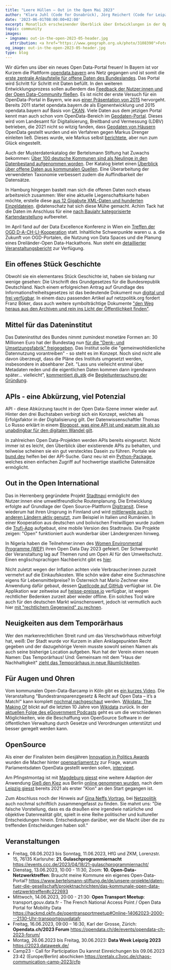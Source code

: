 ```yaml
---
title: "Leere Hüllen – Out in the Open Mai 2023"
author: "Klara Juhl (Code for Osnabrück), Jörg Reichert (Code for Leipzig) et al."
date: '2023-06-01T08:00:00+02:00'
excerpt: Monatlich erscheinender Überblick über Entwicklungen in der Open Data und Civic Tech Szene
topic: community
images:
- imgname: out-in-the-open-2023-05-header.jpg
  attribution: <a href="https://www.geograph.org.uk/photo/3108390">Foto</a> von <a href="https://www.geograph.org.uk/profile/40672">Neil Theasby</a> auf <a href="https://www.geograph.org.uk/">geograph.org.uk</a>
og_image: out-in-the-open-2023-05-header.jpg
type: blog
---
```


Wir dürfen uns über ein neues Open Data-Portal freuen! In Bayern ist vor Kurzem die Plattform [opendata.bayern](https://opendata.bayern/home?locale=de) ans Netz gegangen und ist somit die [erste zentrale Anlaufstelle für offene Daten des Bundeslandes](https://social.bund.de/@FraunhoferFOKUS/110423680811813601). Das Portal wird Schritt für Schritt mit Daten befüllt. In den weiteren Entwicklungsprozess sollen außerdem das [Feedback der Nutzer:innen und der Open Data-Community fließen](https://www.fokus.fraunhofer.de/de/dps/news/OpenDataBayern). Es ist nicht der erste Versuch für ein OpenData-Portal in Bayern, wie aus [einer Präsentation von 2015](https://docplayer.org/19005052-Das-neue-bayerische-open-data-portal.html) hervorgeht. Bereits 2011 startet opendata.bayern.de als Eigenentwicklung und 2015 opendata.bayern auf Basis von [CKAN](https://ckan.org/). Viele Daten aus dem jetzigen Portal kennt man auch schon vom OpenData-Bereich im [Geodaten-Portal](https://geodaten.bayern.de/opengeodata/). Dieses wird vom Landesamt für Digitalisierung,
Breitband und Vermessung (LDBV) betrieben, die 2021 nicht so witzig fanden, dass [Geodaten von Häusern](https://netzpolitik.org/2021/offene-geodaten-bayern-geht-gegen-open-data-aktivistinnen-vor/) OpenData gestellt wurden und ein Verfahren gegen Markus Drenger einleiten ließ. Dieses wurde, wie Markus selbst [berichtete](https://chaos.social/@md/110429224842206265), aber nun zum Glück eingestellt.

Auch der Musterdatenkatalog der Bertelsmann Stiftung hat Zuwachs bekommen: [Über 100 deutsche Kommunen sind als Neulinge in den Datenbestand aufgenommen worden](https://www.bertelsmann-stiftung.de/de/unsere-projekte/daten-fuer-die-gesellschaft/projektnachrichten/der-neue-musterdatenkatalog-mehr-kommunen-und-neue-struktur). Der Katalog bietet einen [Überblick über offene Daten aus kommunalen Quellen](https://www.bertelsmann-stiftung.de/de/unsere-projekte/smart-country/musterdatenkatalog). Eine Überarbeitung der verwendeten Taxonomie verbessert zudem die Auffindbarkeit der Datensätze.

In Hamburg hingegen bastelt man sich die offenen Daten noch etwas arbeitsreich zusammen: Wer eine aktuelle Liegenschaftskarte haben möchte, erstelle diese [aus 12 Gigabyte XML-Daten und hunderten Einzeldateien](https://twitter.com/datenschatz/status/1653621928228257792). @datenschatz hat sich diese Mühe gemacht. Achim Tack hat die Daten im Anschluss für eine [nach Baujahr kategorisierte Kartendarstellung](https://felt.com/map/Baualter-HH-KlHR6n9A6Qa9BTIeTqnJ2HdA?lat=53.544145&lon=10.012826&zoom=11.66) aufbereitet.

Im April fand auf der Data Excellence Konferenz in Wien ein [Treffen der OGD D-A-CH-LI-Kooperation](https://www.data.gv.at/2023/05/12/die-zukunft-von-open-government-data-erkenntnisse-aus-d-a-ch-li-treffen-und-wiener-data-excellence-workshop/) statt. Inhaltliche Schwerpunkte waren u. a. die Zukunft von OGD-Portalen, die Nutzung von Data Spaces und die Planung eines Dreiländer-Open Data-Hackathons. Nun steht ein [detaillierter Veranstaltungsbericht](https://www.data.gv.at/wp-content/uploads/2023/05/Nachlese-Treffen-OGDDACHLI-202304_Wien.pdf) zur Verfügung.

## Ein offenes Stück Geschichte
Obwohl sie ein elementares Stück Geschichte ist, haben sie bislang nur wenige gesehen: Die Urschrift des Grundgesetzes für die Bundesrepublik Deutschland. Nach einem erfolgreichen Antrag auf Grundlage des Informationsfreiheitsgesetzes ist das bedeutende Dokument nun [digital und frei verfügbar](https://openjur.de/i/grundgesetz.html). In einem dazu passenden Artikel auf netzpolitik.org fordert Franz Böker, dass auch weitere symbolträchtige Dokumente ["den Weg heraus aus den Archiven und rein ins Licht der Öffentlichkeit finden"](https://netzpolitik.org/2023/oeffentliches-geld-oeffentliches-gut-das-original-grundgesetz-von-1949-ist-erstmals-digital-zugaenglich/).

## Mittel für das Dateninstitut
Das Dateninstitut des Bundes nimmt zumindest monetäre Formen an: 30 Millionen Euro hat der Bundestag nun [für die "Denk- und Umsetzungsfabrik" freigegeben](https://www.heise.de/news/Gemeinwohldienlich-teilen-Bundestag-gibt-30-Millionen-fuer-Dateninstitut-frei-9009717.html). Das Institut solle die "gemeinwohldienliche Datennutzung vorantreiben" - so steht es im Konzept. Noch sind nicht alle davon überzeugt, dass die Pläne des Instituts umgesetzt werden, insbesondere in absehbarer Zeit. "Lass uns vielleicht erstmal über Metadaten reden und die eigentlichen Daten kommen dann irgendwann später... vielleicht", [kommentiert @_stk](https://twitter.com/_stk/status/1658022356525219843?s=20) die [Begleituntersuchung der Gründung](https://www.bmi.bund.de/SharedDocs/downloads/DE/veroeffentlichungen/themen/it-digitalpolitik/dateninstitut/begleituntersuchung-modul2.pdf;jsessionid=4CA6D7C729407A485B408AF6734AC467.1_cid364?__blob=publicationFile&v=4).

## APIs - eine Abkürzung, viel Potenzial
API - diese Abkürzung taucht in der Open Data-Szene immer wieder auf. Hinter den drei Buchstaben verbirgt sich ein Konzept, welches als Erfolgsfaktor in der Digitalisierung gilt. Der Datenwissenschaftler Thomas Lo Russo erklärt in einem [Blogpost, was eine API ist und warum sie als so unabdingbar für den digitalen Wandel gilt](https://medium.com/openzh/apis-f%C3%BCr-eine-wandlungsf%C3%A4hige-verwaltung-577ae07b6e55).

In zahlreichen Open Data-Projekten werden APIs bereits eingesetzt. Nicht immer ist es leicht, den Überblick über existierende APIs zu behalten, und teilweise scheinen sie ein gut verstecktes Dasein zu führen. Portale wie [bund.dev](https://bund.dev/) helfen bei der API-Suche. Ganz neu ist ein [Python-Package](https://github.com/bundesAPI/deutschland), welches einen einfachen Zugriff auf hochwertige staatliche Datensätze ermöglicht.

## Out in the Open International
Das in Herrenberg gegründete Projekt [Stadtnavi](https://stadtnavi.de/) ermöglicht den Nutzer:innen eine umweltfreundliche Routenplanung. Die Entwicklung erfolgte auf Grundlage der Open Source-Plattform [Digitransit](https://digitransit.fi/en/). Diese wiederum hat ihren Ursprung in Finnland und wird [mittlerweile auch in anderen Ländern aktiv genutzt](https://joinup.ec.europa.eu/collection/open-source-observatory-osor/news/stadtnavi-drives-cleaner-air-open-source), zum Beispiel in Italien und Rumänien. In einer Kooperation aus deutschen und bolivischen Freiwilligen wurde zudem die [Trufi-App](https://trufi.app/) aufgebaut, eine mobile Version des Stadtnavis. Die Projekte zeigen: "Open" funktioniert auch wunderbar über Ländergrenzen hinweg.

In Nigeria haben die Teilnehmer:innen des [Women Environmental Programme (WEP)](https://wepnigeria.net) ihren Open Data Day 2023 gefeiert. Der Schwerpunkt der Veranstaltung lag auf Themen rund um Open AI für den Umweltschutz. Einen englischsprachigen Nachbericht gibt es [hier](https://blog.okfn.org/2023/05/12/odd2023-stories-nigeria/).

Nicht zuletzt wegen der Inflation achten viele Verbraucher:innen zurzeit vermehrt auf die Einkaufskosten. Wie schön wäre daher eine Suchmaschine eigens für Lebensmittelpreise? In Österreich hat Mario Zechner eine Anwendung dafür gebaut, dessen [Quellcode auf GitHub](https://github.com/badlogic/heissepreise) verfügbar ist. Die Applikation war zeitweise auf [heisse-preisse.io](https://heisse-preise.io/) verfügbar, ist wegen rechtlicher Bedenken zurzeit aber wieder offline. Ein solches Tool wäre auch für den deutschen Markt wünschenswert, jedoch ist vermutlich auch hier [mit "rechtlichem Gegenwind" zu rechnen](https://twitter.com/datenschatz/status/1660662890737565700?s=20).

## Neuigkeiten aus dem Temporärhaus
Wer den markenrechtlichen Streit rund um das Verschwörhaus mitverfolgt hat, weiß: Der Stadt wurde vor Kurzem in allen Anklagepunkten Recht gegeben und der dazugehörige Verein musste sowohl seinen Namen als auch seine bisherige Location aufgeben. Nun hat der Verein einen neuen Namen: Das Temporärhaus! Und: Gemeinsam mit dem "Haus der Nachhaltigkeit" [zieht das Temporärhaus in neue Räumlichkeiten](https://twitter.com/temporaerhaus/status/1656961799374229505).

## Für Augen und Ohren
Vom kommunalen Open-Data-Barcamp in Köln gibt es [ein kurzes Video](https://www.youtube.com/watch?v=eG2mXIjfgX8). Die Veranstaltung "Bundestransparenzgesetz & Recht auf Open Data – it’s a Match!" kann komplett [nochmal nachgeschaut](https://www.youtube.com/watch?v=mBtIX4lTVAw) werden. [Wikidata: The Making Of](https://www.youtube.com/watch?v=P3-nklyrDx4) blickt auf die letzten 10 Jahre von [Wikidata](https://www.wikidata.org/) zurück. In der [aktuellen Folge des eGovernment Podcasts](https://egovernment-podcast.com/egov138-oss-vorrang-beschaffung/) geht es um die verschiedenen Möglichkeiten, wie die Beschaffung von OpenSource Software in der öffentlichen Verwaltung durch Gesetze und Verordnungen unterstützt und besser geregelt werden kann.

## OpenSource
Als einer der Finalisten beim diesjähren [Innovation in Politics Awards](https://awards.innovationinpolitics.eu/home/#finalists) wurden die Macher hinter [openparliament.tv](https://openparliament.tv/) zur Frage, warum Parlamentsdaten OpenData gestellt werden sollen, 
[interviewt](https://democracy-technologies.org/industry-news/parliamentary-data-should-be-open-data/). 

Am Pfingstmontag ist mit [Magdeburg giesst](https://www.magdeburg-giesst.de/) eine weitere Adaption der Anwendung [Gieß den Kiez](https://giessdenkiez.de) aus Berlin [online genommen wurden](https://twitter.com/CodeForMD/status/1662886900992991234), nach dem [Leipzig giesst](https://app.leipziggiesst.de/) bereits 2021 als erster "Klon" an den Start gegangen ist. 

Zum Abschluss noch der Hinweis auf [Gina Neffs Vortrag](https://www.youtube.com/watch?v=RCQIlTHyGZw), bei [Netzpolitik](https://netzpolitik.org/2023/kuenstliche-intelligenz-eines-der-groessten-sozialen-experimente-aller-zeiten/) auch nochmal schriftlich zusammengefasst zu finden. Sie mahnt uns: "Die falsche Vorstellung, dass es da draußen eine irgendwie natürliche und objektive Datenrealität gibt, spielt in eine Reihe politischer und kultureller Entscheidungen hinein. Entscheidungen darüber, wer die Macht über die zu treffenden Entscheidungen haben soll."

## Veranstaltungen
* Freitag, 08.06.2023 bis Sonntag, 11.06.2023, HfG und ZKM, Lorenzstr. 15, 76135 Karlsruhe: **21. Gulaschprogrammiernacht**
   https://events.ccc.de/2023/04/18/21-gulaschprogrammiernacht/ 
* Dienstag, 13.06.2023, 10:00 - 11:30, Zoom: **10. Open-Data-Netzwerktreffen**: Braucht meine Kommune ein eigenes Open-Data-Portal?
  https://www.bertelsmann-stiftung.de/de/unsere-projekte/daten-fuer-die-gesellschaft/projektnachrichten/das-kommunale-open-data-netzwerktreffen#c222693
* Mittwoch, 14.06.2023, 20:00 - 21:30: **Open Transport Meetup**: transport.gouv.data.fr - The French National Access Point / Open Data Portal for Mobility Data
  https://hackmd.okfn.de/opentransportmeetup#Online-14062023-2000---2130-Uhr-transportgouvdatafr
* Freitag, 16.06.2023, 09:00 – 16:30, Karl der Grosse, Zürich: **Opendata.ch/2023 Forum**
  https://opendata.ch/de/events/opendata-ch-2023-forum/
* Montag, 26.06.2023 bis Freitag, 30.06.2023: **Data Week Leipzig 2023** 
  https://2023.dataweek.de/
* Camp23 - Call for Participation
  Du kannst Einreichungen bis 09.06.2023 23:42 (Europe/Berlin) abschicken
  https://pretalx.c3voc.de/chaos-communication-camp-2023/cfp
